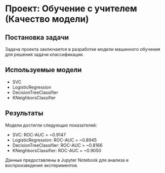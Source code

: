# Проект: Обучение с учителем (Качество модели)

## Постановка задачи
Задача проекта заключается в разработке модели машинного обучения для решения задачи классификации.

## Используемые модели
- SVC
- LogisticRegression
- DecisionTreeClassifier
- KNeighborsClassifier

## Результаты
Модели достигли следующих показателей:
- SVC: ROC-AUC = ~0.9147
- LogisticRegression: ROC-AUC = ~0.8945
- DecisionTreeClassifier: ROC-AUC = ~0.8166
- KNeighborsClassifier: ROC-AUC = ~0.9050

Данные предоставлены в Jupyter Notebook для анализа и воспроизведения экспериментов.
